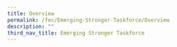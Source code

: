 ```yaml
---
title: Overview
permalink: /fec/Emerging-Stronger-Taskforce/Overview
description: ""
third_nav_title: Emerging Stronger Taskforce
---
```

